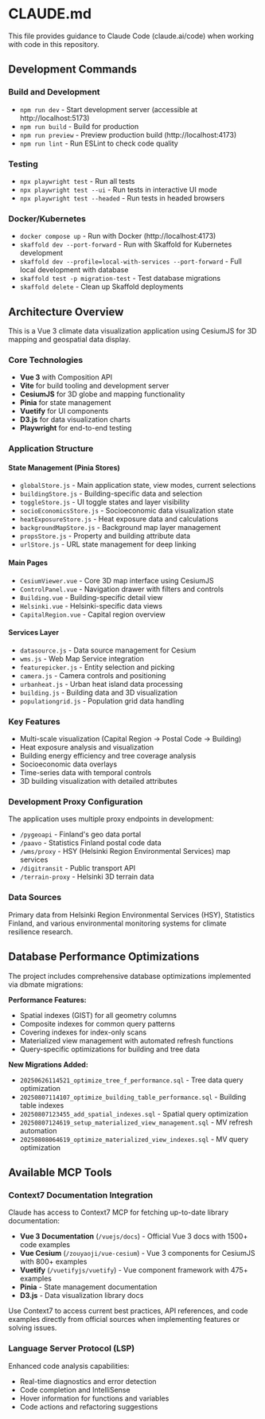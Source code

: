 # CLAUDE.md

This file provides guidance to Claude Code (claude.ai/code) when working with code in this repository.

## Development Commands

### Build and Development

- `npm run dev` - Start development server (accessible at http://localhost:5173)
- `npm run build` - Build for production
- `npm run preview` - Preview production build (http://localhost:4173)
- `npm run lint` - Run ESLint to check code quality

### Testing

- `npx playwright test` - Run all tests
- `npx playwright test --ui` - Run tests in interactive UI mode
- `npx playwright test --headed` - Run tests in headed browsers

### Docker/Kubernetes

- `docker compose up` - Run with Docker (http://localhost:4173)
- `skaffold dev --port-forward` - Run with Skaffold for Kubernetes development
- `skaffold dev --profile=local-with-services --port-forward` - Full local development with database
- `skaffold test -p migration-test` - Test database migrations
- `skaffold delete` - Clean up Skaffold deployments

## Architecture Overview

This is a Vue 3 climate data visualization application using CesiumJS for 3D mapping and geospatial data display.

### Core Technologies

- **Vue 3** with Composition API
- **Vite** for build tooling and development server
- **CesiumJS** for 3D globe and mapping functionality
- **Pinia** for state management
- **Vuetify** for UI components
- **D3.js** for data visualization charts
- **Playwright** for end-to-end testing

### Application Structure

#### State Management (Pinia Stores)

- `globalStore.js` - Main application state, view modes, current selections
- `buildingStore.js` - Building-specific data and selection
- `toggleStore.js` - UI toggle states and layer visibility
- `socioEconomicsStore.js` - Socioeconomic data visualization state
- `heatExposureStore.js` - Heat exposure data and calculations
- `backgroundMapStore.js` - Background map layer management
- `propsStore.js` - Property and building attribute data
- `urlStore.js` - URL state management for deep linking

#### Main Pages

- `CesiumViewer.vue` - Core 3D map interface using CesiumJS
- `ControlPanel.vue` - Navigation drawer with filters and controls
- `Building.vue` - Building-specific detail view
- `Helsinki.vue` - Helsinki-specific data views
- `CapitalRegion.vue` - Capital region overview

#### Services Layer

- `datasource.js` - Data source management for Cesium
- `wms.js` - Web Map Service integration
- `featurepicker.js` - Entity selection and picking
- `camera.js` - Camera controls and positioning
- `urbanheat.js` - Urban heat island data processing
- `building.js` - Building data and 3D visualization
- `populationgrid.js` - Population grid data handling

### Key Features

- Multi-scale visualization (Capital Region → Postal Code → Building)
- Heat exposure analysis and visualization
- Building energy efficiency and tree coverage analysis
- Socioeconomic data overlays
- Time-series data with temporal controls
- 3D building visualization with detailed attributes

### Development Proxy Configuration

The application uses multiple proxy endpoints in development:

- `/pygeoapi` - Finland's geo data portal
- `/paavo` - Statistics Finland postal code data
- `/wms/proxy` - HSY (Helsinki Region Environmental Services) map services
- `/digitransit` - Public transport API
- `/terrain-proxy` - Helsinki 3D terrain data

### Data Sources

Primary data from Helsinki Region Environmental Services (HSY), Statistics Finland, and various environmental monitoring systems for climate resilience research.

## Database Performance Optimizations

The project includes comprehensive database optimizations implemented via dbmate migrations:

**Performance Features:**

- Spatial indexes (GIST) for all geometry columns
- Composite indexes for common query patterns
- Covering indexes for index-only scans
- Materialized view management with automated refresh functions
- Query-specific optimizations for building and tree data

**New Migrations Added:**

- `20250626114521_optimize_tree_f_performance.sql` - Tree data query optimization
- `20250807114107_optimize_building_table_performance.sql` - Building table indexes
- `20250807123455_add_spatial_indexes.sql` - Spatial query optimization
- `20250807124619_setup_materialized_view_management.sql` - MV refresh automation
- `20250808064619_optimize_materialized_view_indexes.sql` - MV query optimization

## Available MCP Tools

### Context7 Documentation Integration

Claude has access to Context7 MCP for fetching up-to-date library documentation:

- **Vue 3 Documentation** (`/vuejs/docs`) - Official Vue 3 docs with 1500+ code examples
- **Vue Cesium** (`/zouyaoji/vue-cesium`) - Vue 3 components for CesiumJS with 800+ examples
- **Vuetify** (`/vuetifyjs/vuetify`) - Vue component framework with 475+ examples
- **Pinia** - State management documentation
- **D3.js** - Data visualization library docs

Use Context7 to access current best practices, API references, and code examples directly from official sources when implementing features or solving issues.

### Language Server Protocol (LSP)

Enhanced code analysis capabilities:

- Real-time diagnostics and error detection
- Code completion and IntelliSense
- Hover information for functions and variables
- Code actions and refactoring suggestions
